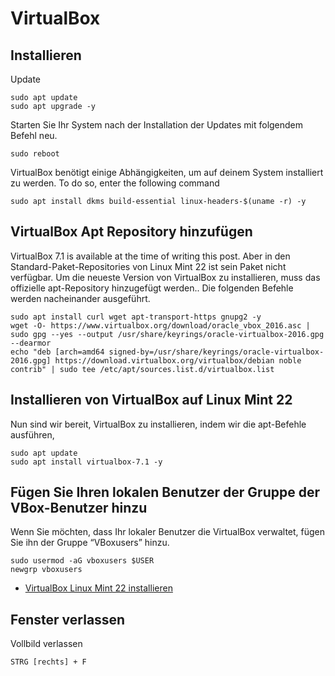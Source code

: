 # VirtualBox

## Installieren

Update

```
sudo apt update
sudo apt upgrade -y
```

Starten Sie Ihr System nach der Installation der Updates mit folgendem Befehl neu.

    sudo reboot


VirtualBox benötigt einige Abhängigkeiten, um auf deinem System installiert zu werden. To do so, enter the following command

    sudo apt install dkms build-essential linux-headers-$(uname -r) -y

## VirtualBox Apt Repository hinzufügen

VirtualBox 7.1 is available at the time of writing this post. Aber in den Standard-Paket-Repositories von Linux Mint 22 ist sein Paket nicht verfügbar. Um die neueste Version von VirtualBox zu installieren, muss das offizielle apt-Repository hinzugefügt werden.. Die folgenden Befehle werden nacheinander ausgeführt.

```
sudo apt install curl wget apt-transport-https gnupg2 -y
wget -O- https://www.virtualbox.org/download/oracle_vbox_2016.asc | sudo gpg --yes --output /usr/share/keyrings/oracle-virtualbox-2016.gpg --dearmor
echo "deb [arch=amd64 signed-by=/usr/share/keyrings/oracle-virtualbox-2016.gpg] https://download.virtualbox.org/virtualbox/debian noble contrib" | sudo tee /etc/apt/sources.list.d/virtualbox.list
```

## Installieren von VirtualBox auf Linux Mint 22
Nun sind wir bereit, VirtualBox zu installieren, indem wir die apt-Befehle ausführen,

```
sudo apt update
sudo apt install virtualbox-7.1 -y
```

## Fügen Sie Ihren lokalen Benutzer der Gruppe der VBox-Benutzer hinzu
Wenn Sie möchten, dass Ihr lokaler Benutzer die VirtualBox verwaltet, fügen Sie ihn der Gruppe “VBoxusers” hinzu.

```
sudo usermod -aG vboxusers $USER
newgrp vboxusers
```


+ [VirtualBox Linux Mint 22 installieren](https://www.linuxtechi.com/how-to-install-virtualbox-on-linuxmint/)

## Fenster verlassen

Vollbild verlassen

```
STRG [rechts] + F
```
